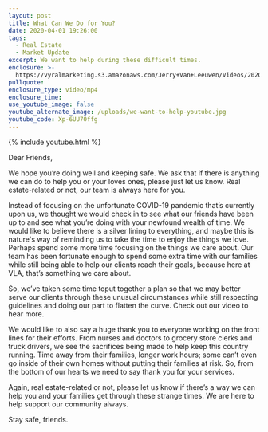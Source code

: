 ```yaml
---
layout: post
title: What Can We Do for You?
date: 2020-04-01 19:26:00
tags:
  - Real Estate
  - Market Update
excerpt: We want to help during these difficult times.
enclosure: >-
  https://vyralmarketing.s3.amazonaws.com/Jerry+Van+Leeuwen/Videos/2020/What+Can+We+Do+for+You_.mp4
pullquote:
enclosure_type: video/mp4
enclosure_time:
use_youtube_image: false
youtube_alternate_image: /uploads/we-want-to-help-youtube.jpg
youtube_code: Xp-6UU70ffg
---
```


{% include youtube.html %}

Dear Friends,

We hope you’re doing well and keeping safe. We ask that if there is anything we can do to help you or your loves ones, please just let us know. Real estate-related or not, our team is always here for you.

Instead of focusing on the unfortunate COVID-19 pandemic that’s currently upon us, we thought we would check in to see what our friends have been up to and see what you’re doing with your newfound wealth of time. We would like to believe there is a silver lining to everything, and maybe this is nature's way of reminding us to take the time to enjoy the things we love. Perhaps spend some more time focusing on the things we care about. Our team has been fortunate enough to spend some extra time with our families while still being able to help our clients reach their goals, because here at VLA, that’s something we care about.

So, we’ve taken some time toput together a plan so that we may better serve our clients through these unusual circumstances while still respecting guidelines and doing our part to flatten the curve. Check out our video to hear more.

We would like to also say a huge thank you to everyone working on the front lines for their efforts. From nurses and doctors to grocery store clerks and truck drivers, we see the sacrifices being made to help keep this country running. Time away from their families, longer work hours; some can’t even go inside of their own homes without putting their families at risk. So, from the bottom of our hearts we need to say thank you for your services.

Again, real estate-related or not, please let us know if there’s a way we can help you and your families get through these strange times. We are here to help support our community always.

Stay safe, friends.